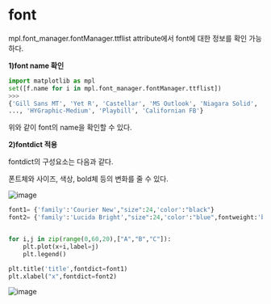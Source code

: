 # font
mpl.font_manager.fontManager.ttflist attribute에서 font에 대한 정보를 확인 가능하다. 

__1)font name 확인__
```python
import matplotlib as mpl
set([f.name for i in mpl.font_manager.fontManager.ttflist])
>>>
{'Gill Sans MT', 'Yet R', 'Castellar', 'MS Outlook', 'Niagara Solid', 'Script MT Bold', 'STIXNonUnicode', 
..., 'HYGraphic-Medium', 'Playbill', 'Californian FB'}
```
위와 같이 font의 name을 확인할 수 있다.

__2)fontdict 적용__

fontdict의 구성요소는 다음과 같다.

폰트체와 사이즈, 색상, bold체 등의 변화를 줄 수 있다.

![image](https://user-images.githubusercontent.com/73323188/120332088-5c077480-c329-11eb-9beb-530a8c1724fc.png)

```python
font1= {'family':'Courier New',"size":24,'color':"black"}
font2= {'family':'Lucida Bright',"size":24,'color':"blue",fontweight:'bold'}


for i,j in zip(range(0,60,20),["A","B","C"]):
	plt.plot(x+i,label=j)
	plt.legend()

plt.title('title',fontdict=font1)
plt.xlabel("x",fontdict=font2)
```
![image](https://user-images.githubusercontent.com/73323188/120336484-5ca20a00-c32d-11eb-9452-6dbd36da5eb0.png)
